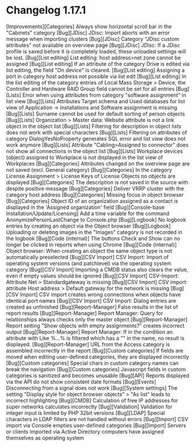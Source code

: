 # Changelog 1.17.1

[Improvements][Categories]                        Always show horizontal scroll bar in the "Cabinets" category
[Bug][JDisc]                                      JDisc: Import aborts with an error message when importing clusters
[Bug][JDisc]                                      Category "JDisc custom attributes" not available on overview page
[Bug][JDisc]                                      JDisc: If a JDisc profile is saved before it is completely loaded, these unloaded settings will be lost.
[Bug][List editing]                               List editing: host address>net zone cannot be assigned
[Bug][List editing]                               If an attribute of the category Drive is edited via list editing, the field "On device" is cleared.
[Bug][List editing]                               Assigning a port in category host address not possible via list edit
[Bug][List editing]                               In the list editing of the category entries of Local Mass Storage > Device, the Controller and Hardware RAID Group field cannot be set for all entries
[Bug][Lists]                                      Error when using attributes from category "software assignment" in list view
[Bug][Lists]                                      Attributes Target schema and Used databases for list view of Application -> Installations and Software assignment is missing
[Bug][Lists]                                      Surname cannot be used for default sorting of person objects
[Bug][Lists]                                      Organization > Master data: Website attribute is not a link object in the object list
[Bug][Lists]                                      Filtering for description in object lists does not work with special characters
[Bug][Lists]                                      Filtering on attributes of category DialogYesNoProperty generates SQL error and list view does not work anymore
[Bug][Lists]                                      Attribute "Cabling>Assigned to connector" does not show all connections in the object list
[Bug][Lists]                                      Workplace devices (object) assigned to Workplace is not displayed in the list view of Workplaces
[Bug][Categories]                                 Attributes changed on the overview page are not saved (excl. General category)
[Bug][Categories]                                 In the category License Assignment > License Keys of License Objects no objects are displayed
[Bug][Categories]                                 The description is not saved in the source with despite positive message
[Bug][Categories]                                 Deliver VRRP cluster with the category host address
[Bug][Categories]                                 Missing focus in object browser
[Bug][Categories]                                 Object ID of an organization assigned as a contact is displayed in the 'Assigned organization' field
[Bug][Console-base Installation/Update/Licensing] Add a time variable for the command AnonymizePersonLastChange to Console.php
[Bug][Logbook]                                    No logbook entries by creating an object via the Object browser
[Bug][Logbook]                                    Uploading or deleting images in the "Images" category is not recorded in the logbook
[Bug][Code (internal)]                            The buttons Check and Show can no longer be clicked in reports when using Chrome
[Bug][Code (internal)]                            Object browser: When creating an object the same object type is not automatically preselected
[Bug][CSV Import]                                 CSV Import: Import of operating system versions (and patchlevel) via the operating system category
[Bug][CSV Import]                                 Importing a CMDB status also clears the value, even if empty values should be ignored
[Bug][CSV Import]                                 CSV-Import: Attribute Net > Standardgateway is missing
[Bug][CSV Import]                                 CSV import: attribute Host address > Default gateway for the network is missing
[Bug][CSV Import]                                 CSV import creates wrong connections when objects have identical port names
[Bug][CSV Import]                                 CSV Import: Dialog entries are created as unfinished
[Bug][Report-Manager]                             False results in the list of report results
[Bug][Report-Manager]                             Report Manager: Query for relationships always checks only the master object
[Bug][Report-Manager]                             Report setting "Show objects with empty assignments?" creates incorrect output
[Bug][Report-Manager]                             Report Manager: If in the condition an attribute with Like %...% is filtered which has a "\" in the name, no result is displayed.
[Bug][Report-Manager]                             URL from the Access category is assembled incorrectly in the report
[Bug][Custom categories]                          If fields are moved when editing user-defined categories, they are displayed incorrectly
[Bug][Custom categories]                          Special chars in custom category names can break the navigation
[Bug][Custom categories]                          Javascript fields in custom categories is sanitized and becomes unusable
[Bug][API]                                        Reports displayed via the API do not show consistent date formats
[Bug][Events]                                     Disconnecting from a signal does not work
[Bug][System settings]                            The setting "Display style for object browser objects" > "As list" leads to incorrect highlighting
[Bug][CMDB]                                       Calculation of free IP addresses for super networks calculates incorrectly
[Bug][Validation]                                 Validation for integer input is limited by PHP 32bit versions
[Bug][LDAP]                                       Special characters in LDAP filters are not handled without errors
[Bug][Import]                                     CSV import via Console empties user-defined categories
[Bug][Import]                                     Servers or clients imported via Active Directory computers have assigned themselves as operating system
